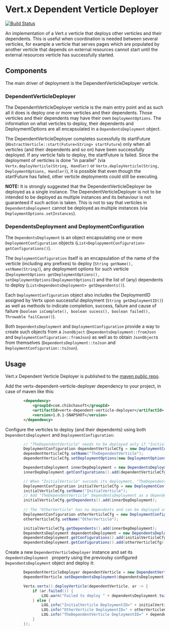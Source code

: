 # Vert.x Dependent Verticle Deployer

[![Build Status](https://travis-ci.org/juanavelez/vertx-dependent-verticle-deployer.svg?branch=master)](https://travis-ci.org/juanavelez/vertx-dependent-verticle-deployer)

An implementation of a Vert.x verticle that deploys other verticles and their dependents. This is useful when coordination is needed between several verticles, for example a verticle that serves pages which are populated by another verticle that depends on external resources cannot start until the external resources verticle has successfully started.

## Components

The main driver of deployment is the DependentVerticleDeployer verticle.

### DependentVerticleDeployer

The DependentVerticleDeployer verticle is the main entry point and as such all it does is deploy one or more verticles and their dependents. Those verticles and their dependents may have their own `DeploymentOptions`. The information on what verticles to deploy, their dependents and DeploymentOptions are all encapsulated in a `DependentsDeployment` object.

The DependentVerticleDeployer completes sucessfully its startFuture (`AbstractVerticle::start(Future<String> startFuture`) only when all  verticles (and their dependents and so on) have been successfully deployed. If any verticle fails to deploy, the startFuture is failed. Since the deployment of verticles is done "in parallel" (via `Vertx.deployVerticle(String, Handler)` or `Vertx.deployVerticle(String, DeploymentOptions, Handler)`), it is possible that even though the startFuture has failed, other verticle deployments could still be executing.

**NOTE:** It is strongly suggested that the DependentVerticleDeployer be deployed as a single instance. The DependentVerticleDeployer is not to be intended to be deployed as multiple instances and its behaviour is not guaranteed if such action is taken. This is not to say that verticles in `DependentsDeployment` cannot be deployed as multiple instances (via `DeploymentOptions.setInstances`).

### DependentsDeployment and DeploymentConfiguration

The `DependentsDeployment` is an object encapsulating one or more `DeploymentConfiguration` objects (`List<DeplopymentConfiguration> getConfigurations()`).

The `DeploymentConfiguration` itself is an encapsulation of the name of the verticle (including any prefixes) to deploy (`String getName(), setName(String)`), any deployment options for such verticle (`DeploymentOptions getDeploymentOptions(), setDeploymentOptions(DeploymentOptions)`) and the list of (any) dependents to deploy (`List<DependentsDeployment> getDependents()`).

Each `DeploymentConfiguration` object also includes the DeploymentID assigned by Vertx upon successful deployment (`String getDeploymentID()`) as well as methods to indicate completion, success, failure and cause of failure (`boolean isComplete(), boolean sucess(), boolean failed(), Throwable failCause()`).

Both `DependentsDeployment` and `DeploymentConfiguration` provide a way to create such objects from a `JsonObject` (`DependentsDeployment::fromJson` and `DeploymentConfiguration::fromJson`) as well as to obtain `JsonObject`s from themselves (`DependentsDeployment::toJson` and `DeploymentConfiguration::toJson`).

## Usage ##

Vert.x Dependent Verticle Deployer is published to the [maven public repo](http://search.maven.org/#search%7Cgav%7C1%7Cg%3A%22com.chibchasoft%22%20AND%20a%3A%22vertx-dependent-verticle-deployer%22).

Add the vertx-dependent-verticle-deployer dependency to your project, in case of maven like this:

```xml
        <dependency>
            <groupId>com.chibchasoft</groupId>
            <artifactId>vertx-dependent-verticle-deployer</artifactId>
            <version>1.0.1-SNAPSHOT</version>
        </dependency>
```
 
Configure the verticles to deploy (and their dependents) using both `DependentsDeployment` and `DeploymentConfiguration`:

```java
        // "TheDependentVerticle" needs to be deployed only if "InitialVerticle" is deployed successfully.
        DeploymentConfiguration dependentVerticleCfg = new DeploymentConfiguration();
        dependentVerticleCfg.setName("TheDependentVerticle");
        dependentVerticleCfg.setDeploymentOptions(new DeploymentOptions().setWorker(true).setInstances(2));

        DependentsDeployment innerDepDeployment = new DependentsDeployment();
        innerDepDeployment.getConfigurations().add(dependentVerticleCfg);

        // When "InitialVerticle" succeds its deployment, "TheDependentVerticle" needs to be deployed. 
        DeploymentConfiguration initialVerticleCfg = new DeploymentConfiguration();
        initialVerticleCfg.setName("InitialVerticle");
        // Add "TheDependentVerticle" DependentsDeployment as a dependent of "InitialVerticle"
        initialVerticleCfg.getDependents().add(innerDepDeployment);
        
        // The "OtherVerticle" has no dependents and can be deployed at the same time as the "InitialVerticle"
        DeploymentConfiguration otherVerticleCfg = new DeploymentConfiguration();
        otherVerticleCfg.setName("OtherVerticle");

        initialVerticleCfg.getDependents().add(innerDepDeployment);
        DependentsDeployment dependentsDeployment = new DependentsDeployment();
        dependentsDeployment.getConfigurations().add(initialVerticleCfg);
        dependentsDeployment.getConfigurations().add(otherVerticleCfg);
```

Create a new `DependentVerticleDeployer` instance and set its `depedentsDeployment ` property using the previoulsy configured `DependentsDeployment` object and deploy it:

```java
        DependentVerticleDeployer dependentVerticle = new DependentVerticleDeployer();
        dependentVerticle.setDependentsDeployment(dependentsDeployment);

        Vertx.vertx().deployVerticle(dependentVerticle, ar -> {
            if (ar.failed()) {
                LOG.warn("Failed to deploy " + dependentsDeployment.toJson().encode(), ar.cause());
            } else {
                LOG.info("InitialVerticle DeploymentID=" + initialVerticleCfg.getDeploymentID());
                LOG.info("OtherVerticle DeploymentID=" + otherVerticleCfg.getDeploymentID());
                LOG.info("TheDependentVerticle DeploymentID=" + dependentVerticleCfg.getDeploymentID());
            }
        });
```
